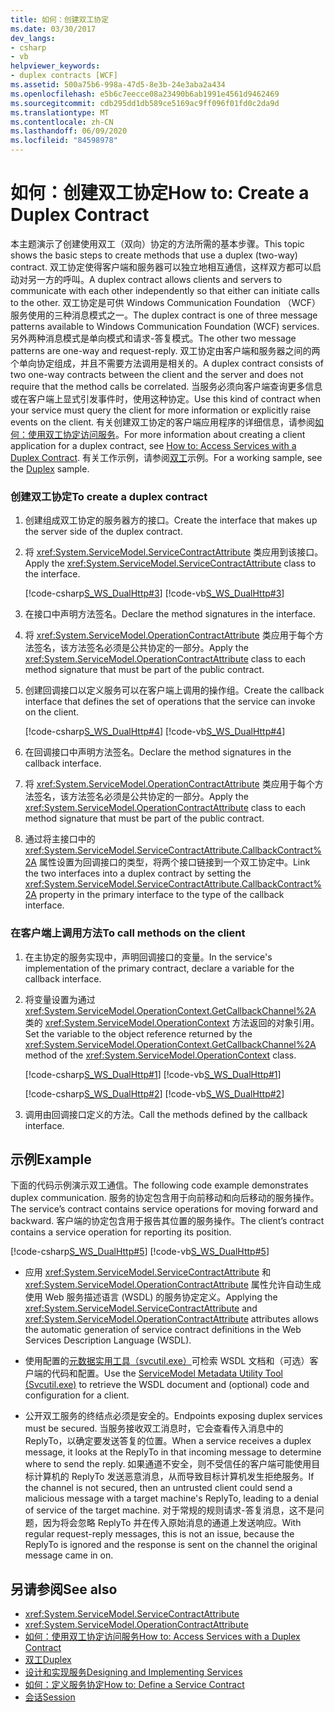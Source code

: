 ```yaml
---
title: 如何：创建双工协定
ms.date: 03/30/2017
dev_langs:
- csharp
- vb
helpviewer_keywords:
- duplex contracts [WCF]
ms.assetid: 500a75b6-998a-47d5-8e3b-24e3aba2a434
ms.openlocfilehash: e5b6c7eecce08a23490b6ab1991e4561d9462469
ms.sourcegitcommit: cdb295dd1db589ce5169ac9ff096f01fd0c2da9d
ms.translationtype: MT
ms.contentlocale: zh-CN
ms.lasthandoff: 06/09/2020
ms.locfileid: "84598978"
---
```

# <a name="how-to-create-a-duplex-contract"></a><span data-ttu-id="0ef8f-102">如何：创建双工协定</span><span class="sxs-lookup"><span data-stu-id="0ef8f-102">How to: Create a Duplex Contract</span></span>
<span data-ttu-id="0ef8f-103">本主题演示了创建使用双工（双向）协定的方法所需的基本步骤。</span><span class="sxs-lookup"><span data-stu-id="0ef8f-103">This topic shows the basic steps to create methods that use a duplex (two-way) contract.</span></span> <span data-ttu-id="0ef8f-104">双工协定使得客户端和服务器可以独立地相互通信，这样双方都可以启动对另一方的呼叫。</span><span class="sxs-lookup"><span data-stu-id="0ef8f-104">A duplex contract allows clients and servers to communicate with each other independently so that either can initiate calls to the other.</span></span> <span data-ttu-id="0ef8f-105">双工协定是可供 Windows Communication Foundation （WCF）服务使用的三种消息模式之一。</span><span class="sxs-lookup"><span data-stu-id="0ef8f-105">The duplex contract is one of three message patterns available to Windows Communication Foundation (WCF) services.</span></span> <span data-ttu-id="0ef8f-106">另外两种消息模式是单向模式和请求-答复模式。</span><span class="sxs-lookup"><span data-stu-id="0ef8f-106">The other two message patterns are one-way and request-reply.</span></span> <span data-ttu-id="0ef8f-107">双工协定由客户端和服务器之间的两个单向协定组成，并且不需要方法调用是相关的。</span><span class="sxs-lookup"><span data-stu-id="0ef8f-107">A duplex contract consists of two one-way contracts between the client and the server and does not require that the method calls be correlated.</span></span> <span data-ttu-id="0ef8f-108">当服务必须向客户端查询更多信息或在客户端上显式引发事件时，使用这种协定。</span><span class="sxs-lookup"><span data-stu-id="0ef8f-108">Use this kind of contract when your service must query the client for more information or explicitly raise events on the client.</span></span> <span data-ttu-id="0ef8f-109">有关创建双工协定的客户端应用程序的详细信息，请参阅[如何：使用双工协定访问服务](how-to-access-services-with-a-duplex-contract.md)。</span><span class="sxs-lookup"><span data-stu-id="0ef8f-109">For more information about creating a client application for a duplex contract, see [How to: Access Services with a Duplex Contract](how-to-access-services-with-a-duplex-contract.md).</span></span> <span data-ttu-id="0ef8f-110">有关工作示例，请参阅[双工](../samples/duplex.md)示例。</span><span class="sxs-lookup"><span data-stu-id="0ef8f-110">For a working sample, see the [Duplex](../samples/duplex.md) sample.</span></span>  
  
### <a name="to-create-a-duplex-contract"></a><span data-ttu-id="0ef8f-111">创建双工协定</span><span class="sxs-lookup"><span data-stu-id="0ef8f-111">To create a duplex contract</span></span>  
  
1. <span data-ttu-id="0ef8f-112">创建组成双工协定的服务器方的接口。</span><span class="sxs-lookup"><span data-stu-id="0ef8f-112">Create the interface that makes up the server side of the duplex contract.</span></span>  
  
2. <span data-ttu-id="0ef8f-113">将 <xref:System.ServiceModel.ServiceContractAttribute> 类应用到该接口。</span><span class="sxs-lookup"><span data-stu-id="0ef8f-113">Apply the <xref:System.ServiceModel.ServiceContractAttribute> class to the interface.</span></span>  
  
     [!code-csharp[S_WS_DualHttp#3](../../../../samples/snippets/csharp/VS_Snippets_CFX/s_ws_dualhttp/cs/service.cs#3)]
     [!code-vb[S_WS_DualHttp#3](../../../../samples/snippets/visualbasic/VS_Snippets_CFX/s_ws_dualhttp/vb/service.vb#3)]  
  
3. <span data-ttu-id="0ef8f-114">在接口中声明方法签名。</span><span class="sxs-lookup"><span data-stu-id="0ef8f-114">Declare the method signatures in the interface.</span></span>  
  
4. <span data-ttu-id="0ef8f-115">将 <xref:System.ServiceModel.OperationContractAttribute> 类应用于每个方法签名，该方法签名必须是公共协定的一部分。</span><span class="sxs-lookup"><span data-stu-id="0ef8f-115">Apply the <xref:System.ServiceModel.OperationContractAttribute> class to each method signature that must be part of the public contract.</span></span>  
  
5. <span data-ttu-id="0ef8f-116">创建回调接口以定义服务可以在客户端上调用的操作组。</span><span class="sxs-lookup"><span data-stu-id="0ef8f-116">Create the callback interface that defines the set of operations that the service can invoke on the client.</span></span>  
  
     [!code-csharp[S_WS_DualHttp#4](../../../../samples/snippets/csharp/VS_Snippets_CFX/s_ws_dualhttp/cs/service.cs#4)]
     [!code-vb[S_WS_DualHttp#4](../../../../samples/snippets/visualbasic/VS_Snippets_CFX/s_ws_dualhttp/vb/service.vb#4)]  
  
6. <span data-ttu-id="0ef8f-117">在回调接口中声明方法签名。</span><span class="sxs-lookup"><span data-stu-id="0ef8f-117">Declare the method signatures in the callback interface.</span></span>  
  
7. <span data-ttu-id="0ef8f-118">将 <xref:System.ServiceModel.OperationContractAttribute> 类应用于每个方法签名，该方法签名必须是公共协定的一部分。</span><span class="sxs-lookup"><span data-stu-id="0ef8f-118">Apply the <xref:System.ServiceModel.OperationContractAttribute> class to each method signature that must be part of the public contract.</span></span>  
  
8. <span data-ttu-id="0ef8f-119">通过将主接口中的 <xref:System.ServiceModel.ServiceContractAttribute.CallbackContract%2A> 属性设置为回调接口的类型，将两个接口链接到一个双工协定中。</span><span class="sxs-lookup"><span data-stu-id="0ef8f-119">Link the two interfaces into a duplex contract by setting the <xref:System.ServiceModel.ServiceContractAttribute.CallbackContract%2A> property in the primary interface to the type of the callback interface.</span></span>  
  
### <a name="to-call-methods-on-the-client"></a><span data-ttu-id="0ef8f-120">在客户端上调用方法</span><span class="sxs-lookup"><span data-stu-id="0ef8f-120">To call methods on the client</span></span>  
  
1. <span data-ttu-id="0ef8f-121">在主协定的服务实现中，声明回调接口的变量。</span><span class="sxs-lookup"><span data-stu-id="0ef8f-121">In the service's implementation of the primary contract, declare a variable for the callback interface.</span></span>  
  
2. <span data-ttu-id="0ef8f-122">将变量设置为通过 <xref:System.ServiceModel.OperationContext.GetCallbackChannel%2A> 类的 <xref:System.ServiceModel.OperationContext> 方法返回的对象引用。</span><span class="sxs-lookup"><span data-stu-id="0ef8f-122">Set the variable to the object reference returned by the <xref:System.ServiceModel.OperationContext.GetCallbackChannel%2A> method of the <xref:System.ServiceModel.OperationContext> class.</span></span>  
  
     [!code-csharp[S_WS_DualHttp#1](../../../../samples/snippets/csharp/VS_Snippets_CFX/s_ws_dualhttp/cs/service.cs#1)]
     [!code-vb[S_WS_DualHttp#1](../../../../samples/snippets/visualbasic/VS_Snippets_CFX/s_ws_dualhttp/vb/service.vb#1)]  
  
     [!code-csharp[S_WS_DualHttp#2](../../../../samples/snippets/csharp/VS_Snippets_CFX/s_ws_dualhttp/cs/service.cs#2)]
     [!code-vb[S_WS_DualHttp#2](../../../../samples/snippets/visualbasic/VS_Snippets_CFX/s_ws_dualhttp/vb/service.vb#2)]  
  
3. <span data-ttu-id="0ef8f-123">调用由回调接口定义的方法。</span><span class="sxs-lookup"><span data-stu-id="0ef8f-123">Call the methods defined by the callback interface.</span></span>  
  
## <a name="example"></a><span data-ttu-id="0ef8f-124">示例</span><span class="sxs-lookup"><span data-stu-id="0ef8f-124">Example</span></span>  
 <span data-ttu-id="0ef8f-125">下面的代码示例演示双工通信。</span><span class="sxs-lookup"><span data-stu-id="0ef8f-125">The following code example demonstrates duplex communication.</span></span> <span data-ttu-id="0ef8f-126">服务的协定包含用于向前移动和向后移动的服务操作。</span><span class="sxs-lookup"><span data-stu-id="0ef8f-126">The service’s contract contains service operations for moving forward and backward.</span></span> <span data-ttu-id="0ef8f-127">客户端的协定包含用于报告其位置的服务操作。</span><span class="sxs-lookup"><span data-stu-id="0ef8f-127">The client’s contract contains a service operation for reporting its position.</span></span>  
  
 [!code-csharp[S_WS_DualHttp#5](../../../../samples/snippets/csharp/VS_Snippets_CFX/s_ws_dualhttp/cs/service.cs#5)]
 [!code-vb[S_WS_DualHttp#5](../../../../samples/snippets/visualbasic/VS_Snippets_CFX/s_ws_dualhttp/vb/service.vb#5)]  
  
- <span data-ttu-id="0ef8f-128">应用 <xref:System.ServiceModel.ServiceContractAttribute> 和 <xref:System.ServiceModel.OperationContractAttribute> 属性允许自动生成使用 Web 服务描述语言 (WSDL) 的服务协定定义。</span><span class="sxs-lookup"><span data-stu-id="0ef8f-128">Applying the <xref:System.ServiceModel.ServiceContractAttribute> and <xref:System.ServiceModel.OperationContractAttribute> attributes allows the automatic generation of service contract definitions in the Web Services Description Language (WSDL).</span></span>  
  
- <span data-ttu-id="0ef8f-129">使用配置的[元数据实用工具（svcutil.exe）](../servicemodel-metadata-utility-tool-svcutil-exe.md)可检索 WSDL 文档和（可选）客户端的代码和配置。</span><span class="sxs-lookup"><span data-stu-id="0ef8f-129">Use the [ServiceModel Metadata Utility Tool (Svcutil.exe)](../servicemodel-metadata-utility-tool-svcutil-exe.md) to retrieve the WSDL document and (optional) code and configuration for a client.</span></span>  
  
- <span data-ttu-id="0ef8f-130">公开双工服务的终结点必须是安全的。</span><span class="sxs-lookup"><span data-stu-id="0ef8f-130">Endpoints exposing duplex services must be secured.</span></span> <span data-ttu-id="0ef8f-131">当服务接收双工消息时，它会查看传入消息中的 ReplyTo，以确定要发送答复的位置。</span><span class="sxs-lookup"><span data-stu-id="0ef8f-131">When a service receives a duplex message, it looks at the ReplyTo in that incoming message to determine where to send the reply.</span></span> <span data-ttu-id="0ef8f-132">如果通道不安全，则不受信任的客户端可能使用目标计算机的 ReplyTo 发送恶意消息，从而导致目标计算机发生拒绝服务。</span><span class="sxs-lookup"><span data-stu-id="0ef8f-132">If the channel is not secured, then an untrusted client could send a malicious message with a target machine's ReplyTo, leading to a denial of service of the target machine.</span></span> <span data-ttu-id="0ef8f-133">对于常规的规则请求-答复消息，这不是问题，因为将会忽略 ReplyTo 并在传入原始消息的通道上发送响应。</span><span class="sxs-lookup"><span data-stu-id="0ef8f-133">With regular request-reply messages, this is not an issue, because the ReplyTo is ignored and the response is sent on the channel the original message came in on.</span></span>  
  
## <a name="see-also"></a><span data-ttu-id="0ef8f-134">另请参阅</span><span class="sxs-lookup"><span data-stu-id="0ef8f-134">See also</span></span>

- <xref:System.ServiceModel.ServiceContractAttribute>
- <xref:System.ServiceModel.OperationContractAttribute>
- [<span data-ttu-id="0ef8f-135">如何：使用双工协定访问服务</span><span class="sxs-lookup"><span data-stu-id="0ef8f-135">How to: Access Services with a Duplex Contract</span></span>](how-to-access-services-with-a-duplex-contract.md)
- [<span data-ttu-id="0ef8f-136">双工</span><span class="sxs-lookup"><span data-stu-id="0ef8f-136">Duplex</span></span>](../samples/duplex.md)
- [<span data-ttu-id="0ef8f-137">设计和实现服务</span><span class="sxs-lookup"><span data-stu-id="0ef8f-137">Designing and Implementing Services</span></span>](../designing-and-implementing-services.md)
- [<span data-ttu-id="0ef8f-138">如何：定义服务协定</span><span class="sxs-lookup"><span data-stu-id="0ef8f-138">How to: Define a Service Contract</span></span>](../how-to-define-a-wcf-service-contract.md)
- [<span data-ttu-id="0ef8f-139">会话</span><span class="sxs-lookup"><span data-stu-id="0ef8f-139">Session</span></span>](../samples/session.md)
